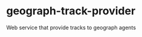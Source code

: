 geograph-track-provider
=======================

Web service that provide tracks to geograph agents

